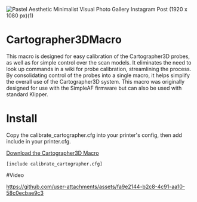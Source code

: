 ![Pastel Aesthetic Minimalist Visual Photo Gallery Instagram Post (1920 x 1080 px)(1)](https://github.com/user-attachments/assets/9366e920-5826-476a-b998-ef8317789a6b)

# Cartographer3DMacro

This macro is designed for easy calibration of the Cartographer3D probes, as well as for simple control over the scan models. It eliminates the need to look up commands in a wiki for probe calibration, streamlining the process. By consolidating control of the probes into a single macro, it helps simplify the overall use of the Cartographer3D system.
This macro was originally designed for use with the SimpleAF firmware but can also be used with standard Klipper.

# Install

Copy the calibrate_cartographer.cfg into your printer's config, then add include in your printer.cfg.

[Download the Cartographer3D Macro](https://github.com/ZeroDotCMD/Cartographer3DMacro/blob/main/cfg/cartographer3d_calibrate.cfg)

`[include calibrate_cartographer.cfg]`


#Video




https://github.com/user-attachments/assets/fa9e2144-b2c8-4c91-aa10-58c0ecbae9c3

